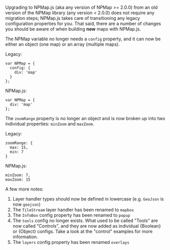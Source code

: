 Upgrading to NPMap.js (aka any version of NPMap >= 2.0.0) from an old version of the NPMap library (any version < 2.0.0) does not require any migration steps; NPMap.js takes care of transitioning any legacy configuration properties for you. That said, there are a number of changes you should be aware of when building **new** maps with NPMap.js.

The NPMap variable no longer needs a `config` property, and it can now be either an object (one map) or an array (multiple maps).

Legacy:

    var NPMap = {
      config: {
        div: 'map'
      }
    };

NPMap.js:

    var NPMap = {
      div: 'map'
    };

The `zoomRange` property is no longer an object and is now broken up into two individual properties: `minZoom` and `maxZoom`.

Legacy:

    zoomRange: {
      max: 15,
      min: 7
    }

NPMap.js:

    minZoom: 7,
    maxZoom: 15

A few more notes:

1. Layer handler types should now be defined in lowercase (e.g. `GeoJson` is now `geojson`)
2. The `TileStream` layer handler has been renamed to `mapbox`
3. The `InfoBox` config property has been renamed to `popup`
4. The `tools` config no longer exists. What used to be called "Tools" are now called "Controls", and they are now added as individual {Boolean} or {Object} configs. Take a look at the "control" examples for more information.
5. The `layers` config property has been renamed `overlays`
